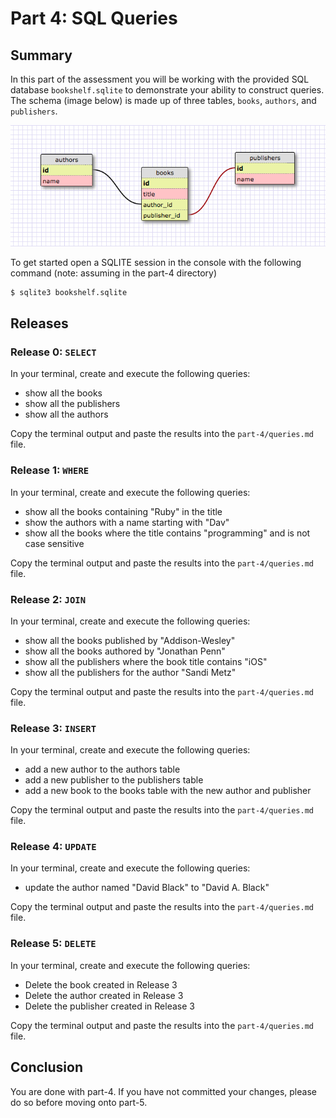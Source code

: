 # Part 4: SQL Queries
## Summary
In this part of the assessment you will be working with the provided SQL database
`bookshelf.sqlite` to demonstrate your ability to construct queries. The schema
(image below) is made up of three tables, `books`, `authors`, and `publishers`.

![Schema](data/schema.png)

To get started open a SQLITE session in the console with the following command (note: assuming in the part-4 directory)

```bash
$ sqlite3 bookshelf.sqlite
```
## Releases
### Release 0: `SELECT`
In your terminal, create and execute the following queries:
- show all the books
- show all the publishers
- show all the authors

Copy the terminal output and paste the results into the `part-4/queries.md` file.

### Release 1: `WHERE`
In your terminal, create and execute the following queries:
- show all the books containing "Ruby" in the title
- show the authors with a name starting with "Dav"
- show all the books where the title contains "programming" and is not case sensitive

Copy the terminal output and paste the results into the `part-4/queries.md` file.

### Release 2: `JOIN`
In your terminal, create and execute the following queries:
- show all the books published by "Addison-Wesley"
- show all the books authored by "Jonathan Penn"
- show all the publishers where the book title contains "iOS"
- show all the publishers for the author "Sandi Metz"

Copy the terminal output and paste the results into the `part-4/queries.md` file.

### Release 3: `INSERT`
In your terminal, create and execute the following queries:
- add a new author to the authors table
- add a new publisher to the publishers table
- add a new book to the books table with the new author and publisher

Copy the terminal output and paste the results into the `part-4/queries.md` file.

### Release 4: `UPDATE`
In your terminal, create and execute the following queries:
- update the author named "David Black" to "David A. Black"

Copy the terminal output and paste the results into the `part-4/queries.md` file.

### Release 5: `DELETE`
In your terminal, create and execute the following queries:
- Delete the book created in Release 3
- Delete the author created in Release 3
- Delete the publisher created in Release 3

Copy the terminal output and paste the results into the `part-4/queries.md` file.

## Conclusion
You are done with part-4. If you have not committed your changes, please do so before moving onto part-5.
